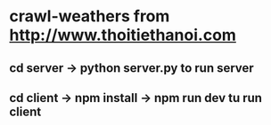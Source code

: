 # crawl-weathers from http://www.thoitiethanoi.com
## cd server -> python server.py to run server
## cd client -> npm install -> npm run dev tu run client
